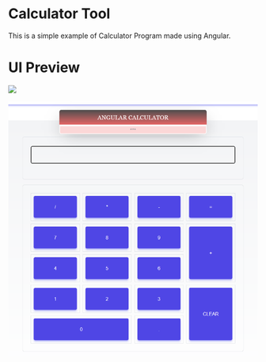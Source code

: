 # Calculator Tool

This is a simple example of Calculator Program made using Angular.

# UI Preview

![](app/calculator.png)

![alt text](https://github.com/jmlleon/Angular_Calculator/blob/Development/calculator.png?raw=true)



